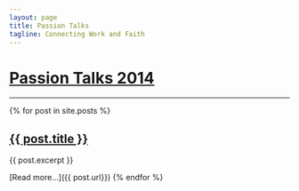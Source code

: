 ```yaml
---
layout: page
title: Passion Talks
tagline: Connecting Work and Faith
---
```


# [Passion Talks 2014](/pt14)

----

{% for post in site.posts %}

  <h2><a href="{{ site.baseurl }}{{ post.url }}">{{ post.title }}</a></h2>

  {{ post.excerpt }}

  [Read more...]({{ post.url}})
{% endfor %}
